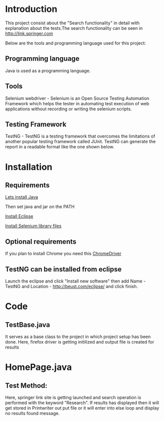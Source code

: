 # Introduction
This project consist about the "Search functionality" in detail with explanation about the tests.The search functionality can be seen in http://link.springer.com 

Below are the tools and programming language used for this project:

## Programming language 
Java is used as a programming language.
## Tools
Selenium webdriver - Selenium is an Open Source Testing Automation Framework which helps the tester in automating test execution of web applications without recording or writing the selenium scripts.
## Testing Framework
TestNG - TestNG is a testing framework that overcomes the limitations of another popular testing framework called JUnit.
TestNG can generate the report in a readable format like the one shown below.

# Installation
## Requirements
[Lets install Java](http://www.oracle.com/technetwork/java/javase/downloads/index.html)

Then set java and jar on the PATH

[Install Eclipse](http://www.eclipse.org/downloads/eclipse-packages/)

[Install Selenium library files](http://www.seleniumhq.org/download/)
## Optional requirements
If you plan to install Chrome you need this
[ChromeDriver](https://sites.google.com/a/chromium.org/chromedriver/)
## TestNG can be installed from eclipse
Launch the eclipse and click "Install new software" then add Name - TestNG and Location - http://beust.com/eclipse/ and click finish.

# Code
## TestBase.java
It serves as a base class to the project in which project setup has been done.
Here, firefox driver is getting initilized and output file is created for results

# HomePage.java
## Test Method:
Here, springer link site is getting launched and search operation is performed with the keyword "Research".
If results has displayed then it will get stored in Printwriter out put file or it will enter into else loop and display no results found message.





